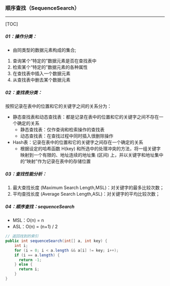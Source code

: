 ###  顺序查找（SequenceSearch）

------

[TOC]

##### 01：操作分类：

- 由同类型的数据元素构成的集合;

1. 查询某个“特定的”数据元素是否在查找表中
2. 检索某个“特定的”数据元素的各种属性
3. 在查找表中插入一个数据元素
4. 从查找表中删去某个数据元素

##### 02：查找表分类：

按照记录在表中的位置和它的关键字之间的关系分为：

- 静态查找表和动态查找表：都是记录在表中的位置和它的关键字之间不存在一个确定的关系
  - 静态查找表：仅作查询和检索操作的查找表
  - 动态查找表：在查找过程中同时插入很删除操作
- Hash表：记录在表中的位置和它的关键字之间存在一个确定的关系
  - 根据设定的哈希函数 H(key) 和所选中的处理冲突的方法，将一组关键字映射到一个有限的、地址连续的地址集 (区间) 上，并以关键字和地址集中的“映射”作为记录在表中的存储位置

##### 03：查找性能分析：

1. 最大查找长度 (Maximum Search Length,MSL)：对关键字的最多比较次数；
2. 平均查找长度 (Average Search Length,ASL)：对关键字的平均比较次数；

##### 04：顺序查找：sequenceSearch

- MSL：O(n) = n
- ASL：O(n)  = (n+1) / 2

```java
// 返回找到的索引
public int sequenceSearch(int[] a, int key) {   
  	int i;
    for (i = 0; i < a.length && a[i] != key; i++);
    if (i == a.length) {
      return -1;
    } else {
      return i;
    }
}
```





